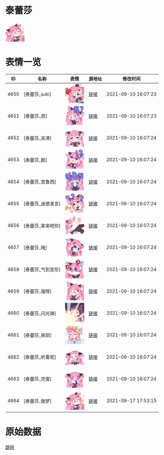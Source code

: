 # 泰蕾莎

<img src="./cover.png" height="60" alt="cover" />

# 表情一览

|ID|名称|表情|源地址|修改时间|
|----|----|----|----|----|
|4650|[泰蕾莎_suki]|<img src="./pic/004650_%5B泰蕾莎_suki%5D.png" height="60" alt="suki"/>|[链接](http://i0.hdslb.com/bfs/emote/dd171f5a2f9e3831bd1ae0d74d847fe9c85cd4ab.png)|2021-09-10 16:07:23|
|4651|[泰蕾莎_昂]|<img src="./pic/004651_%5B泰蕾莎_昂%5D.png" height="60" alt="昂"/>|[链接](http://i0.hdslb.com/bfs/emote/a2d2b2123b1fd17c27cfa1bfa802d30cb91c0f3e.png)|2021-09-10 16:07:23|
|4652|[泰蕾莎_呆滞]|<img src="./pic/004652_%5B泰蕾莎_呆滞%5D.png" height="60" alt="呆滞"/>|[链接](http://i0.hdslb.com/bfs/emote/e9ea19506ccd60a51078f714a8b7d90175c96fbb.png)|2021-09-10 16:07:24|
|4653|[泰蕾莎_额]|<img src="./pic/004653_%5B泰蕾莎_额%5D.png" height="60" alt="额"/>|[链接](http://i0.hdslb.com/bfs/emote/003efb2745da56d64f1981dd62fe7aecb0a99360.png)|2021-09-10 16:07:24|
|4654|[泰蕾莎_苦鲁西]|<img src="./pic/004654_%5B泰蕾莎_苦鲁西%5D.png" height="60" alt="苦鲁西"/>|[链接](http://i0.hdslb.com/bfs/emote/db822627d0a717c63252a170479f6173c20c376b.png)|2021-09-10 16:07:24|
|4655|[泰蕾莎_迷惑发言]|<img src="./pic/004655_%5B泰蕾莎_迷惑发言%5D.png" height="60" alt="迷惑发言"/>|[链接](http://i0.hdslb.com/bfs/emote/503f9f89c7232a2540281c1daa1349440b341d64.png)|2021-09-10 16:07:24|
|4656|[泰蕾莎_拿来吧你]|<img src="./pic/004656_%5B泰蕾莎_拿来吧你%5D.png" height="60" alt="拿来吧你"/>|[链接](http://i0.hdslb.com/bfs/emote/8acc4d74cbb7d8395232b6b292b1b8fd2bf274c6.png)|2021-09-10 16:07:24|
|4657|[泰蕾莎_哦]|<img src="./pic/004657_%5B泰蕾莎_哦%5D.png" height="60" alt="哦"/>|[链接](http://i0.hdslb.com/bfs/emote/12617049fbb2a8c92efa8daa274340d4f5e920a7.png)|2021-09-10 16:07:24|
|4658|[泰蕾莎_气到变形]|<img src="./pic/004658_%5B泰蕾莎_气到变形%5D.png" height="60" alt="气到变形"/>|[链接](http://i0.hdslb.com/bfs/emote/b45edf1042e2f829fe47c71058f8943a1749ac0d.png)|2021-09-10 16:07:24|
|4659|[泰蕾莎_强呀]|<img src="./pic/004659_%5B泰蕾莎_强呀%5D.png" height="60" alt="强呀"/>|[链接](http://i0.hdslb.com/bfs/emote/6032b8243996a95cc8d769606f8b4a7be27a5347.png)|2021-09-10 16:07:24|
|4660|[泰蕾莎_闪光弹]|<img src="./pic/004660_%5B泰蕾莎_闪光弹%5D.png" height="60" alt="闪光弹"/>|[链接](http://i0.hdslb.com/bfs/emote/c00e943eb39cbee2b98acff9535ca5b5b3676acd.png)|2021-09-10 16:07:24|
|4661|[泰蕾莎_爽耶]|<img src="./pic/004661_%5B泰蕾莎_爽耶%5D.png" height="60" alt="爽耶"/>|[链接](http://i0.hdslb.com/bfs/emote/f917cfe02bfb14618ffae5a6ca9b33dce09f8496.png)|2021-09-10 16:07:24|
|4662|[泰蕾莎_听着呢]|<img src="./pic/004662_%5B泰蕾莎_听着呢%5D.png" height="60" alt="听着呢"/>|[链接](http://i0.hdslb.com/bfs/emote/c71cb9db929999e9b5c6f470c0187e0181c1e682.png)|2021-09-10 16:07:24|
|4663|[泰蕾莎_完蛋]|<img src="./pic/004663_%5B泰蕾莎_完蛋%5D.png" height="60" alt="完蛋"/>|[链接](http://i0.hdslb.com/bfs/emote/defdc11174dc069e2df26d2a947b3d0e0c68a8ed.png)|2021-09-10 16:07:24|
|4664|[泰蕾莎_做梦]|<img src="./pic/004664_%5B泰蕾莎_做梦%5D.png" height="60" alt="做梦"/>|[链接](http://i0.hdslb.com/bfs/emote/9e28fe1999f12c564754db28bad516a39966d20e.png)|2021-09-17 17:53:15|

# 原始数据

[跳转](./raw.json)

